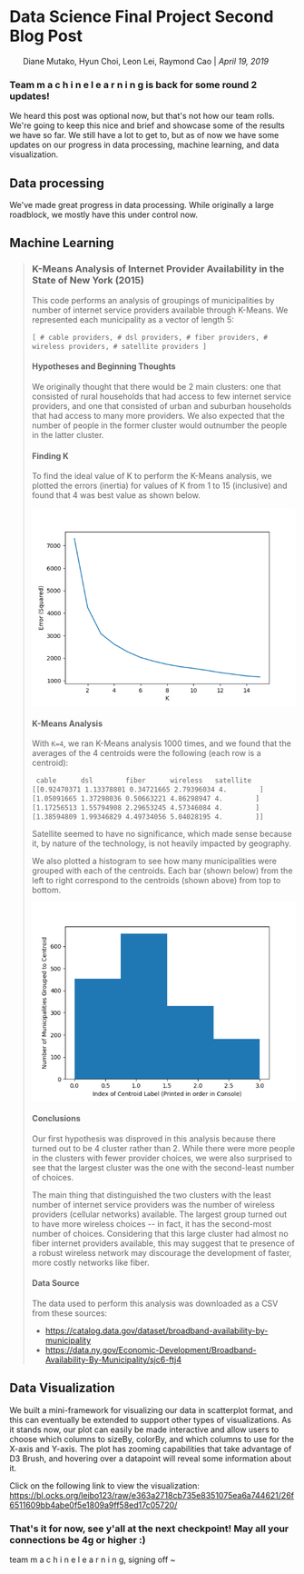 # Data Science Final Project Second Blog Post
&nbsp;&nbsp;&nbsp;&nbsp;&nbsp;&nbsp;Diane Mutako, Hyun Choi, Leon Lei, Raymond Cao | *April 19, 2019*

### Team m a c h i n e l e a r n i n g is back for some round 2 updates! 
We heard this post was optional now, but that's not how our team rolls. We're going to keep this nice and brief and showcase some of the results we have so far. We still have a lot to get to, but as of now we have some updates on our progress in data processing, machine learning, and data visualization.

## Data processing
We've made great progress in data processing. While originally a large roadblock, we mostly have this under control now.

## Machine Learning

> ### K-Means Analysis of Internet Provider Availability in the State of New York (2015)
>
> This code performs an analysis of groupings of municipalities by number of internet service providers available through K-Means. We represented each municipality as a vector of length 5:
>```
>[ # cable providers, # dsl providers, # fiber providers, # wireless providers, # satellite providers ]
>```
>
>#### Hypotheses and Beginning Thoughts
>
>We originally thought that there would be 2 main clusters: one that consisted of rural households that had access to few internet service providers, and one that consisted of urban and suburban households that had access to many more providers. We also expected that the number of people in the former cluster would outnumber the people in the latter cluster.
>
>#### Finding K
>
>To find the ideal value of K to perform the K-Means analysis, we plotted the errors (inertia) for values of K from 1 to 15 (inclusive) and found that 4 was best value as shown below.
>
>![Figure 1](./Figure_1.png)
>
>#### K-Means Analysis
>
>With `K=4`, we ran K-Means analysis 1000 times, and we found that the averages of the 4 centroids were the following (each row is a centroid):
>
>```
>  cable      dsl        fiber      wireless   satellite
>[[0.92470371 1.13378801 0.34721665 2.79396034 4.        ]
> [1.05091665 1.37298036 0.50663221 4.86298947 4.        ]
> [1.17256513 1.55794908 2.29653245 4.57346084 4.        ]
> [1.38594809 1.99346829 4.49734056 5.04028195 4.        ]]
>```
>Satellite seemed to have no significance, which made sense because it, by nature of the technology, is not heavily impacted by geography.
>
>We also plotted a histogram to see how many municipalities were grouped with each of the centroids. Each bar (shown below) from the left to right correspond to the centroids (shown above) from top to bottom.
>
>![Figure 2](./Figure_2.png)
>
>#### Conclusions
>
>Our first hypothesis was disproved in this analysis because there turned out to be 4 cluster rather than 2. While there were more people in the clusters with fewer provider choices, we were also surprised to see that the largest cluster was the one with the second-least number of choices.
>
>The main thing that distinguished the two clusters with the least number of internet service providers was the number of wireless providers (cellular networks) available. The largest group turned out to have more wireless choices -- in fact, it has the second-most number of choices. Considering that this large cluster had almost no fiber internet providers available, this may suggest that te presence of a robust wireless network may discourage the development of faster, more costly networks like fiber.
>
>#### Data Source
>
>The data used to perform this analysis was downloaded as a CSV from these sources:
>  * https://catalog.data.gov/dataset/broadband-availability-by-municipality
>  * https://data.ny.gov/Economic-Development/Broadband-Availability-By-Municipality/sjc6-ftj4



## Data Visualization
We built a mini-framework for visualizing our data in scatterplot format, and this can eventually be extended to support other types of visualizations. As it stands now, our plot can easily be made interactive and allow users to choose which columns to sizeBy, colorBy, and which columns to use for the X-axis and Y-axis. The plot has zooming capabilities that take advantage of D3 Brush, and hovering over a datapoint will reveal some information about it.

Click on the following link to view the visualization:
https://bl.ocks.org/leibo123/raw/e363a2718cb735e8351075ea6a744621/26f6511609bb4abe0f5e1809a9ff58ed17c05720/
  
### That's it for now, see y'all at the next checkpoint! May all your connections be 4g or higher :)
team m a c h i n e l e a r n i n g, signing off ~
